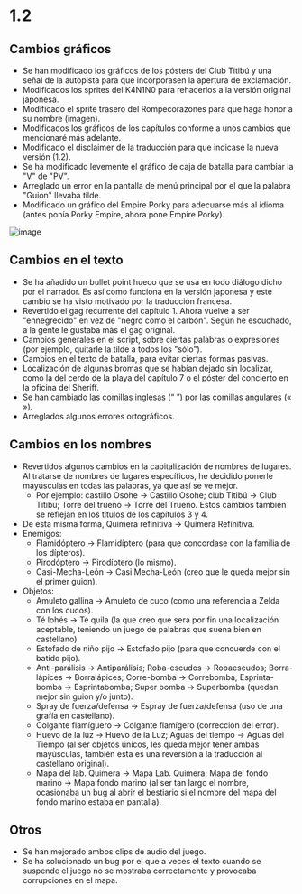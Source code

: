 # 1.2

## Cambios gráficos
- Se han modificado los gráficos de los pósters del Club Titibú y una señal de la autopista para que incorporasen la apertura de exclamación.
- Modificados los sprites del K4N1N0 para rehacerlos a la versión original japonesa.
- Modificado el sprite trasero del Rompecorazones para que haga honor a su nombre (imagen).
- Modificados los gráficos de los capítulos conforme a unos cambios que mencionaré más adelante.
- Modificado el disclaimer de la traducción para que indicase la nueva versión (1.2).
- Se ha modificado levemente el gráfico de caja de batalla para cambiar la "V" de "PV".
- Arreglado un error en la pantalla de menú principal por el que la palabra "Guion" llevaba tilde.
- Modificado un gráfico del Empire Porky para adecuarse más al idioma (antes ponía Porky Empire, ahora pone Empire Porky).

![image](https://github.com/user-attachments/assets/52d5a4cf-e16d-4a69-b13c-d02631c98a3d)




## Cambios en el texto
- Se ha añadido un bullet point hueco que se usa en todo diálogo dicho por el narrador. Es así como funciona en la versión japonesa y este cambio se ha visto motivado por la traducción francesa.
- Revertido el gag recurrente del capítulo 1. Ahora vuelve a ser "ennegrecido" en vez de "negro como el carbón". Según he escuchado, a la gente le gustaba más el gag original.
- Cambios generales en el script, sobre ciertas palabras o expresiones (por ejemplo, quitarle la tilde a todos los "sólo").
- Cambios en el texto de batalla, para evitar ciertas formas pasivas.
- Localización de algunas bromas que se habían dejado sin localizar, como la del cerdo de la playa del capítulo 7 o el póster del concierto en la oficina del Sheriff.
- Se han cambiado las comillas inglesas (“ ”) por las comillas angulares (« »).
- Arreglados algunos errores ortográficos.

## Cambios en los nombres
- Revertidos algunos cambios en la capitalización de nombres de lugares. Al tratarse de nombres de lugares específicos, he decidido ponerle mayúsculas en todas las palabras, ya que así se ve mejor.
  - Por ejemplo: castillo Osohe -> Castillo Osohe; club Titibú -> Club Titibú; Torre del trueno -> Torre del Trueno. Estos cambios también se reflejan en los títulos de los capítulos 3 y 4.
- De esta misma forma, Quimera refinitiva -> Quimera Refinitiva.
- Enemigos:
  - Flamidóptero -> Flamidíptero (para que concordase con la familia de los dípteros).
  - Pirodóptero -> Pirodíptero (lo mismo).
  - Casi-Mecha-León -> Casi Mecha-León (creo que le queda mejor sin el primer guion).
- Objetos:
  - Amuleto gallina -> Amuleto de cuco (como una referencia a Zelda con los cucos).
  - Té lohés -> Té quila (la que creo que será por fin una localización aceptable, teniendo un juego de palabras que suena bien en castellano).
  - Estofado de niño pijo -> Estofado pijo (para que concuerde con el batido pijo).
  - Anti-parálisis -> Antiparálisis; Roba-escudos -> Robaescudos; Borra-lápices -> Borralápices; Corre-bomba -> Correbomba; Esprinta-bomba -> Esprintabomba; Super bomba -> Superbomba (quedan mejor sin guion y/o junto).
  - Spray de fuerza/defensa -> Espray de fuerza/defensa (uso de una grafía en castellano).
  - Colgante flamíguero -> Colgante flamígero (corrección del error).
  - Huevo de la luz -> Huevo de la Luz; Aguas del tiempo -> Aguas del Tiempo (al ser objetos únicos, les queda mejor tener ambas mayúsculas, también esta es una reversión a la traducción al castellano original).
  - Mapa del lab. Quimera -> Mapa Lab. Quimera; Mapa del fondo marino -> Mapa fondo marino (al ser tan largo el nombre, ocasionaba un bug al abrir el bestiario si el nombre del mapa del fondo marino estaba en pantalla).
  
## Otros
- Se han mejorado ambos clips de audio del juego.
- Se ha solucionado un bug por el que a veces el texto cuando se suspende el juego no se mostraba correctamente y provocaba corrupciones en el mapa.
